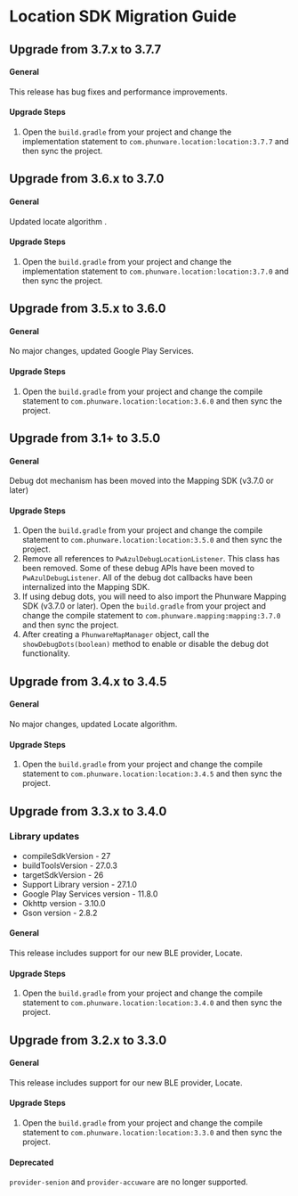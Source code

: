 # Location SDK Migration Guide

## Upgrade from 3.7.x to 3.7.7

#### General

This release has bug fixes and performance improvements.

#### Upgrade Steps

1. Open the `build.gradle` from your project and change the implementation statement to `com.phunware.location:location:3.7.7` and then sync the project.


## Upgrade from 3.6.x to 3.7.0

#### General

Updated locate algorithm .

#### Upgrade Steps

1. Open the `build.gradle` from your project and change the implementation statement to `com.phunware.location:location:3.7.0` and then sync the project.

## Upgrade from 3.5.x to 3.6.0

#### General

No major changes,  updated Google Play Services.

#### Upgrade Steps

1. Open the `build.gradle` from your project and change the compile statement to `com.phunware.location:location:3.6.0` and then sync the project.

## Upgrade from 3.1+ to 3.5.0

#### General

Debug dot mechanism has been moved into the Mapping SDK (v3.7.0 or later)

#### Upgrade Steps

1. Open the `build.gradle` from your project and change the compile statement to `com.phunware.location:location:3.5.0` and then sync the project.
2. Remove all references to `PwAzulDebugLocationListener`. This class has been removed.
Some of these debug APIs have been moved to `PwAzulDebugListener`.
All of the debug dot callbacks have been internalized into the Mapping SDK.
3. If using debug dots, you will need to also import the Phunware Mapping SDK (v3.7.0 or later).
Open the `build.gradle` from your project and change the compile statement to `com.phunware.mapping:mapping:3.7.0` and then sync the project.
4. After creating a `PhunwareMapManager` object, call the `showDebugDots(boolean)` method to enable or disable the debug dot functionality.

## Upgrade from 3.4.x to 3.4.5

#### General

No major changes,  updated Locate algorithm.

#### Upgrade Steps

1. Open the `build.gradle` from your project and change the compile statement to `com.phunware.location:location:3.4.5` and then sync the project.

## Upgrade from 3.3.x to 3.4.0

### Library updates
- compileSdkVersion - 27
- buildToolsVersion - 27.0.3
- targetSdkVersion - 26
- Support Library version - 27.1.0
- Google Play Services version - 11.8.0
- Okhttp version - 3.10.0
- Gson version - 2.8.2

#### General

This release includes support for our new BLE provider, Locate.

#### Upgrade Steps

1. Open the `build.gradle` from your project and change the compile statement to `com.phunware.location:location:3.4.0` and then sync the project.

## Upgrade from 3.2.x to 3.3.0

#### General

This release includes support for our new BLE provider, Locate.

#### Upgrade Steps

1. Open the `build.gradle` from your project and change the compile statement to `com.phunware.location:location:3.3.0` and then sync the project.

#### Deprecated

`provider-senion` and `provider-accuware` are no longer supported. 
